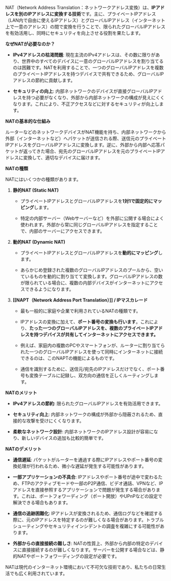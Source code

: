 NAT（Network Address Translation：ネットワークアドレス変換）は、**IPアドレスを別のIPアドレスに変換する技術**です。主に、プライベートIPアドレス（LAN内で自由に使えるIPアドレス）とグローバルIPアドレス（インターネット上で一意のアドレス）の間で変換を行うことで、限られたグローバルIPアドレスを有効活用し、同時にセキュリティを向上させる役割を果たします。

**なぜNATが必要なのか？**

- **IPv4アドレスの枯渇問題**: 現在主流のIPv4アドレスは、その数に限りがあり、世界中のすべてのデバイスに一意のグローバルIPアドレスを割り当てるのは困難です。NATを利用することで、一つのグローバルIPアドレスを複数のプライベートIPアドレスを持つデバイスで共有できるため、グローバルIPアドレスの節約に貢献します。
    
- **セキュリティの向上**: 内部ネットワークのデバイスが直接グローバルIPアドレスを持つ必要がなくなり、外部から内部ネットワークの構成が見えにくくなります。これにより、不正アクセスなどに対するセキュリティが向上します。
    

**NATの基本的な仕組み**

ルーターなどのネットワークデバイスがNAT機能を持ち、内部ネットワークから外部（インターネットなど）へパケットが送信される際、送信元のプライベートIPアドレスをグローバルIPアドレスに変換します。逆に、外部から内部へ応答パケットが返ってきた場合、宛先のグローバルIPアドレスを元のプライベートIPアドレスに変換して、適切なデバイスに届けます。

**NATの種類**

NATにはいくつかの種類があります。

1. **静的NAT (Static NAT)**
    
    - プライベートIPアドレスとグローバルIPアドレスを**1対1で固定的にマッピング**します。
        
    - 特定の内部サーバー（Webサーバーなど）を外部に公開する場合によく使われます。外部から常に同じグローバルIPアドレスを指定することで、内部のサーバーにアクセスできます。
        
2. **動的NAT (Dynamic NAT)**
    
    - プライベートIPアドレスとグローバルIPアドレスを**動的にマッピング**します。
        
    - あらかじめ登録された複数のグローバルIPアドレスのプールから、空いているものを動的に割り当てて変換します。グローバルIPアドレスの数が限られている場合に、複数の内部デバイスがインターネットにアクセスできるようになります。
        
3. **[[NAPT（Network Address Port Translation）]] / IPマスカレード**
    
    - 最も一般的に家庭や企業で利用されているNATの種類です。
        
    - IPアドレスの変換に加えて、**ポート番号の変換も行います**。これにより、**たった一つのグローバルIPアドレスを、複数のプライベートIPアドレスを持つデバイスが共有してインターネットにアクセスできます。**
        
    - 例えば、家庭内の複数のPCやスマートフォンが、ルーターに割り当てられた一つのグローバルIPアドレスを使って同時にインターネットに接続できるのは、このNAPTの機能によるものです。
        
    - 通信を識別するために、送信元/宛先のIPアドレスだけでなく、ポート番号も変換テーブルに記録し、双方向の通信を正しくルーティングします。
        

**NATのメリット**

- **IPv4アドレスの節約**: 限られたグローバルIPアドレスを有効活用できます。
    
- **セキュリティ向上**: 内部ネットワークの構成が外部から隠蔽されるため、直接的な攻撃を受けにくくなります。
    
- **柔軟なネットワーク設計**: 内部ネットワークのIPアドレス設計が容易になり、新しいデバイスの追加も比較的簡単です。
    

**NATのデメリット**

- **通信遅延**: パケットがルーターを通過する際にIPアドレスやポート番号の変換処理が行われるため、微小な遅延が発生する可能性があります。
    
- **一部アプリケーションの不具合**: IPアドレスやポート番号が途中で変わるため、FTPのアクティブモードや一部のP2P通信、ビデオ通話、VPNなど、IPアドレスを直接参照するアプリケーションで問題が発生する場合があります。これは、ポートフォワーディング（ポート開放）やUPnPなどの設定で解決できる場合もあります。
    
- **通信の追跡困難化**: IPアドレスが変換されるため、通信ログなどを確認する際に、元のIPアドレスを特定するのが難しくなる場合があります。トラブルシューティングやセキュリティインシデントの調査を複雑にする可能性があります。
    
- **外部からの直接接続の難しさ**: NATの性質上、外部から内部の特定のデバイスに直接接続するのが難しくなります。サーバーを公開する場合などは、静的NATやポートフォワーディングの設定が必要です。
    

NATは現代のインターネット環境において不可欠な技術であり、私たちの日常生活でも広く利用されています。